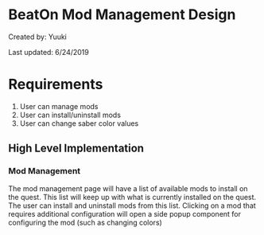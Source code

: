# BeatOn Mod Management Design

Created by: Yuuki

Last updated: 6/24/2019

# Requirements

1. User can manage mods
2. User can install/uninstall mods
3. User can change saber color values

## High Level Implementation

### Mod Management

The mod management page will have a list of available mods to install
on the quest. This list will keep up with what is currently installed
on the quest. The user can install and uninstall mods from this list.
Clicking on a mod that requires additional configuration will open
a side popup component for configuring the mod (such as changing colors)